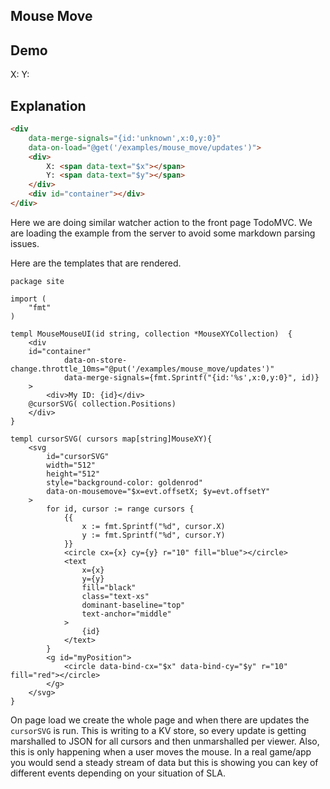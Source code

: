 ## Mouse Move

## Demo

<div data-merge-signals="{id:'unknown',x:0,y:0}" data-on-load="@get('/examples/mouse_move/updates')">
    <div>
        X: <span data-text="$x"></span>
        Y: <span data-text="$y"></span>
    </div>
    <div id="container"></div>
</div>

## Explanation

```html
<div
    data-merge-signals="{id:'unknown',x:0,y:0}"
    data-on-load="@get('/examples/mouse_move/updates')">
    <div>
        X: <span data-text="$x"></span>
        Y: <span data-text="$y"></span>
    </div>
    <div id="container"></div>
</div>
```

Here we are doing similar watcher action to the front page TodoMVC. We are loading the example from the server to avoid some markdown parsing issues.

Here are the templates that are rendered.

```templ
package site

import (
	"fmt"
)

templ MouseMouseUI(id string, collection *MouseXYCollection)  {
	<div
	id="container"
			data-on-store-change.throttle_10ms="@put('/examples/mouse_move/updates')"
			data-merge-signals={fmt.Sprintf("{id:'%s',x:0,y:0}", id)}
	>
		<div>My ID: {id}</div>
	@cursorSVG( collection.Positions)
	</div>
}

templ cursorSVG( cursors map[string]MouseXY){
	<svg
		id="cursorSVG"
		width="512"
		height="512"
		style="background-color: goldenrod"
		data-on-mousemove="$x=evt.offsetX; $y=evt.offsetY"
	>
		for id, cursor := range cursors {
			{{
				x := fmt.Sprintf("%d", cursor.X)
				y := fmt.Sprintf("%d", cursor.Y)
			}}
			<circle cx={x} cy={y} r="10" fill="blue"></circle>
			<text
				x={x}
				y={y}
				fill="black"
				class="text-xs"
				dominant-baseline="top"
				text-anchor="middle"
			>
				{id}
			</text>
		}
		<g id="myPosition">
			<circle data-bind-cx="$x" data-bind-cy="$y" r="10" fill="red"></circle>
		</g>
	</svg>
}
```

On page load we create the whole page and when there are updates the `cursorSVG` is run.  This is writing to a KV store, so every update is getting marshalled to JSON for all cursors and then unmarshalled per viewer.  Also, this is only happening when a user moves the mouse.  In a real game/app you would send a steady stream of data but this is showing you can key of different events depending on your situation of SLA.

